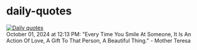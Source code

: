 # daily-quotes
[![Daily quotes](https://github.com/ceepu8/daily-quotes/actions/workflows/daily-quote.yml/badge.svg)](https://github.com/ceepu8/daily-quotes/actions/workflows/daily-quote.yml)<br/>
October 01, 2024 at 12:13 PM: "Every Time You Smile At Someone, It Is An Action Of Love, A Gift To That Person, A Beautiful Thing." - Mother Teresa
